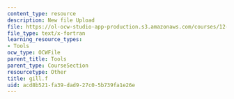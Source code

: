 ```yaml
---
content_type: resource
description: New file Upload
file: https://ol-ocw-studio-app-production.s3.amazonaws.com/courses/12-811-tropical-meteorology-spring-2011/acd8b521fa39dad927c05b739fa1e26e_gill.f
file_type: text/x-fortran
learning_resource_types:
- Tools
ocw_type: OCWFile
parent_title: Tools
parent_type: CourseSection
resourcetype: Other
title: gill.f
uid: acd8b521-fa39-dad9-27c0-5b739fa1e26e
---
```

